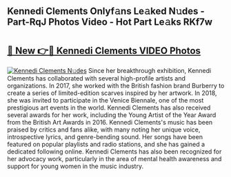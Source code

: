 ## Kennedi Clements Onlyf𝚊ns Le𝚊ked N𝚞des - Part-RqJ Photos Video - Hot Part Le𝚊ks RKf7w

# <h2><a href="http://ac13284.deff.icu/?id=Kennedi+Clements">🔗 New 👉🔴 Kennedi Clements VIDEO Photos</a></h2>

[![Kennedi Clements N𝚞des](https://i.imgur.com/rIISA9y.gif)](http://ac13284.deff.icu/?id=Kennedi+Clements)
Since her breakthrough exhibition, Kennedi Clements has collaborated with several high-profile artists and organizations. In 2017, she worked with the British fashion brand Burberry to create a series of limited-edition scarves inspired by her artwork. In 2018, she was invited to participate in the Venice Biennale, one of the most prestigious art events in the world. Kennedi Clements has also received several awards for her work, including the Young Artist of the Year Award from the British Art Awards in 2016. Kennedi Clements's music has been praised by critics and fans alike, with many noting her unique voice, introspective lyrics, and genre-bending sound. Her songs have been featured on popular playlists and radio stations, and she has gained a dedicated following online. Kennedi Clements has also been recognized for her advocacy work, particularly in the area of mental health awareness and support for young women in the music industry.
